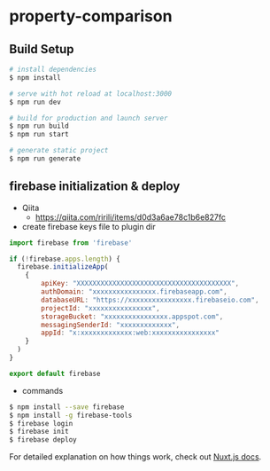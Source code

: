 # property-comparison

## Build Setup

```bash
# install dependencies
$ npm install

# serve with hot reload at localhost:3000
$ npm run dev

# build for production and launch server
$ npm run build
$ npm run start

# generate static project
$ npm run generate
```


## firebase initialization & deploy
- Qiita
  - https://qiita.com/ririli/items/d0d3a6ae78c1b6e827fc
- create firebase keys file to plugin dir
```javascript
import firebase from 'firebase'

if (!firebase.apps.length) {
  firebase.initializeApp(
    {
        apiKey: "XXXXXXXXXXXXXXXXXXXXXXXXXXXXXXXXXXXXXXX",
        authDomain: "xxxxxxxxxxxxxxxx.firebaseapp.com",
        databaseURL: "https://xxxxxxxxxxxxxxxx.firebaseio.com",
        projectId: "xxxxxxxxxxxxxxxx",
        storageBucket: "xxxxxxxxxxxxxxxx.appspot.com",
        messagingSenderId: "xxxxxxxxxxxxx",
        appId: "x:xxxxxxxxxxxxx:web:xxxxxxxxxxxxxxxx"
    }
  )
}

export default firebase
```
- commands
```bash
$ npm install --save firebase
$ npm install -g firebase-tools
$ firebase login
$ firebase init
$ firebase deploy
```

For detailed explanation on how things work, check out [Nuxt.js docs](https://nuxtjs.org).
